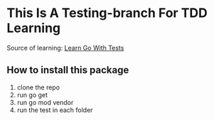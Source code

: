 # This Is A Testing-branch For TDD Learning

Source of learning: [Learn Go With Tests](https://quii.gitbook.io/learn-go-with-tests)

## How to install this package
1. clone the repo
2. run go get
3. run go mod vendor
4. run the test in each folder
